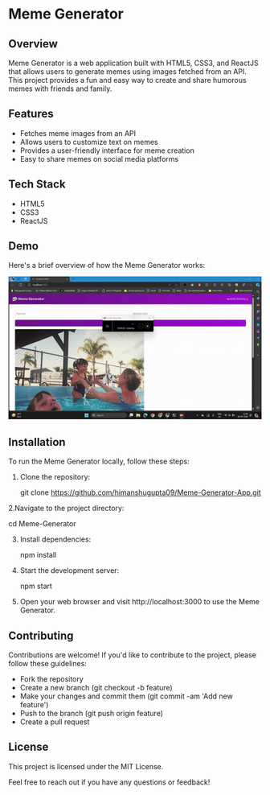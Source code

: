 # Meme Generator

## Overview
Meme Generator is a web application built with HTML5, CSS3, and ReactJS that allows users to generate memes using images fetched from an API. This project provides a fun and easy way to create and share humorous memes with friends and family.

## Features
- Fetches meme images from an API
- Allows users to customize text on memes
- Provides a user-friendly interface for meme creation
- Easy to share memes on social media platforms

## Tech Stack
- HTML5
- CSS3
- ReactJS

## Demo
Here's a brief overview of how the Meme Generator works:

![Meme Generator Demo](meme-ezgif.com-video-to-gif-converter.gif)

## Installation
To run the Meme Generator locally, follow these steps:

1. Clone the repository:
   
   git clone https://github.com/himanshugupta09/Meme-Generator-App.git
   
2.Navigate to the project directory:
     
     
   cd Meme-Generator
   
3. Install dependencies:

     npm install

5. Start the development server:

      npm start
   
7. Open your web browser and visit http://localhost:3000 to use the Meme Generator.

## Contributing
  Contributions are welcome! If you'd like to contribute to the project, please follow these guidelines:
  - Fork the repository
  - Create a new branch (git checkout -b feature)
  - Make your changes and commit them (git commit -am 'Add new feature')
  - Push to the branch (git push origin feature)
  - Create a pull request

## License
   This project is licensed under the MIT License.


Feel free to reach out if you have any questions or feedback!
   
